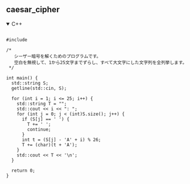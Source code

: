 ## caesar_cipher

<details open>
<summary>C++</summary>

<pre><code>
#include <iostream>

/*
   シーザー暗号を解くためのプログラムです。
   空白を無視して、1から25文字までずらし、すべて大文字にした文字列を全列挙します。
 */

int main() {
  std::string S;
  getline(std::cin, S);

  for (int i = 1; i <= 25; i++) {
    std::string T = "";
    std::cout << i << ": ";
    for (int j = 0; j < (int)S.size(); j++) {
      if (S[j] == ' ') {
        T += ' ';
        continue;
      }
      int t = (S[j] - 'A' + i) % 26;
      T += (char)(t + 'A');
    }
    std::cout << T << '\n';
  }

  return 0;
}
</code></pre>
</details>

